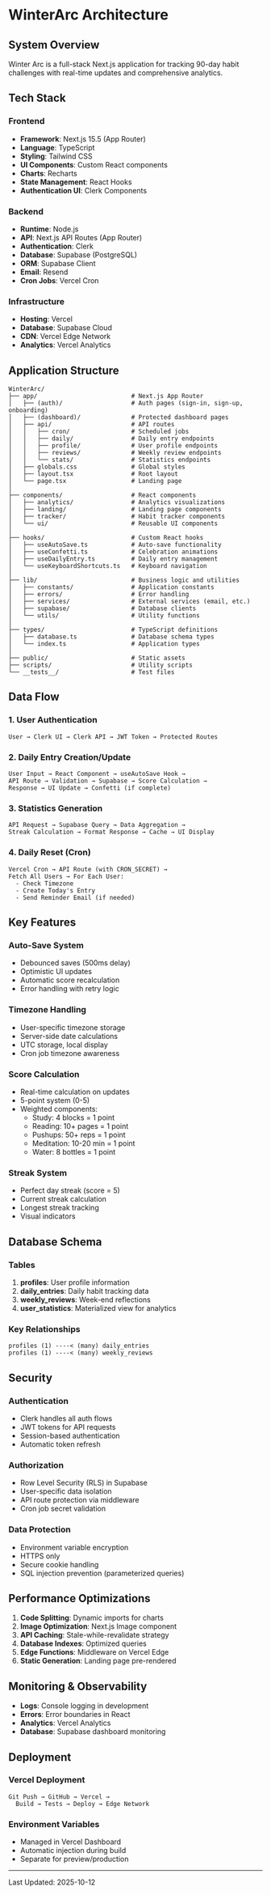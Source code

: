 # WinterArc Architecture

## System Overview

Winter Arc is a full-stack Next.js application for tracking 90-day habit challenges with real-time updates and comprehensive analytics.

## Tech Stack

### Frontend
- **Framework**: Next.js 15.5 (App Router)
- **Language**: TypeScript
- **Styling**: Tailwind CSS
- **UI Components**: Custom React components
- **Charts**: Recharts
- **State Management**: React Hooks
- **Authentication UI**: Clerk Components

### Backend
- **Runtime**: Node.js
- **API**: Next.js API Routes (App Router)
- **Authentication**: Clerk
- **Database**: Supabase (PostgreSQL)
- **ORM**: Supabase Client
- **Email**: Resend
- **Cron Jobs**: Vercel Cron

### Infrastructure
- **Hosting**: Vercel
- **Database**: Supabase Cloud
- **CDN**: Vercel Edge Network
- **Analytics**: Vercel Analytics

## Application Structure

```
WinterArc/
├── app/                          # Next.js App Router
│   ├── (auth)/                   # Auth pages (sign-in, sign-up, onboarding)
│   ├── (dashboard)/              # Protected dashboard pages
│   ├── api/                      # API routes
│   │   ├── cron/                 # Scheduled jobs
│   │   ├── daily/                # Daily entry endpoints
│   │   ├── profile/              # User profile endpoints
│   │   ├── reviews/              # Weekly review endpoints
│   │   └── stats/                # Statistics endpoints
│   ├── globals.css               # Global styles
│   ├── layout.tsx                # Root layout
│   └── page.tsx                  # Landing page
│
├── components/                   # React components
│   ├── analytics/                # Analytics visualizations
│   ├── landing/                  # Landing page components
│   ├── tracker/                  # Habit tracker components
│   └── ui/                       # Reusable UI components
│
├── hooks/                        # Custom React hooks
│   ├── useAutoSave.ts            # Auto-save functionality
│   ├── useConfetti.ts            # Celebration animations
│   ├── useDailyEntry.ts          # Daily entry management
│   └── useKeyboardShortcuts.ts   # Keyboard navigation
│
├── lib/                          # Business logic and utilities
│   ├── constants/                # Application constants
│   ├── errors/                   # Error handling
│   ├── services/                 # External services (email, etc.)
│   ├── supabase/                 # Database clients
│   └── utils/                    # Utility functions
│
├── types/                        # TypeScript definitions
│   ├── database.ts               # Database schema types
│   └── index.ts                  # Application types
│
├── public/                       # Static assets
├── scripts/                      # Utility scripts
└── __tests__/                    # Test files
```

## Data Flow

### 1. User Authentication
```
User → Clerk UI → Clerk API → JWT Token → Protected Routes
```

### 2. Daily Entry Creation/Update
```
User Input → React Component → useAutoSave Hook →
API Route → Validation → Supabase → Score Calculation →
Response → UI Update → Confetti (if complete)
```

### 3. Statistics Generation
```
API Request → Supabase Query → Data Aggregation →
Streak Calculation → Format Response → Cache → UI Display
```

### 4. Daily Reset (Cron)
```
Vercel Cron → API Route (with CRON_SECRET) →
Fetch All Users → For Each User:
  - Check Timezone
  - Create Today's Entry
  - Send Reminder Email (if needed)
```

## Key Features

### Auto-Save System
- Debounced saves (500ms delay)
- Optimistic UI updates
- Automatic score recalculation
- Error handling with retry logic

### Timezone Handling
- User-specific timezone storage
- Server-side date calculations
- UTC storage, local display
- Cron job timezone awareness

### Score Calculation
- Real-time calculation on updates
- 5-point system (0-5)
- Weighted components:
  - Study: 4 blocks = 1 point
  - Reading: 10+ pages = 1 point
  - Pushups: 50+ reps = 1 point
  - Meditation: 10-20 min = 1 point
  - Water: 8 bottles = 1 point

### Streak System
- Perfect day streak (score = 5)
- Current streak calculation
- Longest streak tracking
- Visual indicators

## Database Schema

### Tables
1. **profiles**: User profile information
2. **daily_entries**: Daily habit tracking data
3. **weekly_reviews**: Week-end reflections
4. **user_statistics**: Materialized view for analytics

### Key Relationships
```
profiles (1) ----< (many) daily_entries
profiles (1) ----< (many) weekly_reviews
```

## Security

### Authentication
- Clerk handles all auth flows
- JWT tokens for API requests
- Session-based authentication
- Automatic token refresh

### Authorization
- Row Level Security (RLS) in Supabase
- User-specific data isolation
- API route protection via middleware
- Cron job secret validation

### Data Protection
- Environment variable encryption
- HTTPS only
- Secure cookie handling
- SQL injection prevention (parameterized queries)

## Performance Optimizations

1. **Code Splitting**: Dynamic imports for charts
2. **Image Optimization**: Next.js Image component
3. **API Caching**: Stale-while-revalidate strategy
4. **Database Indexes**: Optimized queries
5. **Edge Functions**: Middleware on Vercel Edge
6. **Static Generation**: Landing page pre-rendered

## Monitoring & Observability

- **Logs**: Console logging in development
- **Errors**: Error boundaries in React
- **Analytics**: Vercel Analytics
- **Database**: Supabase dashboard monitoring

## Deployment

### Vercel Deployment
```
Git Push → GitHub → Vercel →
  Build → Tests → Deploy → Edge Network
```

### Environment Variables
- Managed in Vercel Dashboard
- Automatic injection during build
- Separate for preview/production

---

Last Updated: 2025-10-12
